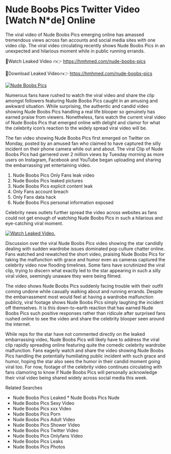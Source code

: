 ﻿# Nude Boobs Pics Twitter Video [Watch N*de] Online

The viral video of ﻿Nude Boobs Pics emerging online has amassed tremendous views across fan accounts and social media sites with one video clip. The viral video circulating recently shows ﻿Nude Boobs Pics in an unexpected and hilarious moment while in public running errands. 

🔴Watch Leaked Video 🔥👉  https://hmhmed.com/nude-boobs-pics 

🔴Download Leaked Video🔥👉  https://hmhmed.com/nude-boobs-pics 

[![Nude Boobs Pics](https://i.imgur.com/dJHk4Zq.gif)](https://hmhmed.com/nude-boobs-pics)

Numerous fans have rushed to watch the viral video and share the clip amongst followers featuring ﻿Nude Boobs Pics caught in an amusing and awkward situation. While surprising, the authentic and candid video showing ﻿Nude Boobs Pics handling a real life blooper so genuinely has earned praise from viewers. Nonetheless, fans watch the current viral video of ﻿Nude Boobs Pics that emerged online with delight and clamor for what the celebrity icon’s reaction to the widely spread viral video will be.

The fan video showing ﻿Nude Boobs Pics first emerged on Twitter on Monday, posted by an amused fan who claimed to have captured the silly incident on their phone camera while out and about. The viral Clip of ﻿Nude Boobs Pics had garnered over 2 million views by Tuesday morning as more users on Instagram, Facebook and YouTube began uploading and sharing the embarrassing yet entertaining video. 

1. ﻿Nude Boobs Pics Only Fans leak video
2. ﻿Nude Boobs Pics leaked pictures
3. ﻿Nude Boobs Pics explicit content leak
4. Only Fans account breach
5. Only Fans data hack
6. ﻿Nude Boobs Pics personal information exposed

Celebrity news outlets further spread the video across websites as fans could not get enough of watching ﻿Nude Boobs Pics in such a hilarious and eye-catching viral moment. 

[![Watch Leaked Video.](https://miro.medium.com/v2/resize:fit:828/format:webp/1*cilzJN44JGOrTw9NJCrNHA.gif "Watch Leaked Video")](https://hmhmed.com/nude-boobs-pics)

Discussion over the viral ﻿Nude Boobs Pics video showing the star candidly dealing with sudden wardrobe issues dominated pop culture chatter online. Fans watched and rewatched the short video, praising ﻿Nude Boobs Pics for taking the malfunction with grace and humor even as cameras captured the celebrity video now flooding timelines. Some fans have scrutinized the viral clip, trying to discern what exactly led to the star appearing in such a silly viral video, seemingly unaware they were being filmed.

The video shows ﻿Nude Boobs Pics suddenly facing trouble with their outfit coming undone while casually walking about and running errands. Despite the embarrassment most would feel at having a wardrobe malfunction publicly, viral footage shows ﻿Nude Boobs Pics simply laughing the incident off themselves. It is this down-to-earth reaction that has earned ﻿Nude Boobs Pics such positive responses rather than ridicule after surprised fans rushed online to see the video and share the celebrity blooper seen around the internet.  

While reps for the star have not commented directly on the leaked embarrassing video, ﻿Nude Boobs Pics will likely have to address the viral clip rapidly spreading online featuring quite the comedic celebrity wardrobe malfunction. Fans eagerly watch and share the video showing ﻿Nude Boobs Pics handling the potentially humiliating public incident with such grace and humor, hoping the star also sees the humor in their candid moment going viral too. For now, footage of the celebrity video continues circulating with fans clamoring to know if ﻿Nude Boobs Pics will personally acknowledge their viral video being shared widely across social media this week.

Related Searches
* ﻿Nude Boobs Pics Leaked
﻿* Nude Boobs Pics Nude
* ﻿Nude Boobs Pics Sexy Video
* ﻿Nude Boobs Pics xxx Video
* ﻿Nude Boobs Pics Porn
* ﻿Nude Boobs Pics Adult Video
* ﻿Nude Boobs Pics Shower Video
* ﻿Nude Boobs Pics Twitter Video
* ﻿Nude Boobs Pics Onlyfans Video
* ﻿Nude Boobs Pics Leaks
* ﻿Nude Boobs Pics Photos